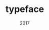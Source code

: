 ---
link: 'https://sm-ll.bandcamp.com/album/default-0009-07'
title: typeface
artist: typeface
format: default
cat_prefix: def
number: 0009-07
edition: digital
limited: unlimited
date: "2017"
---